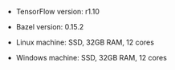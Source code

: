 * TensorFlow version: r1.10

* Bazel version: 0.15.2

* Linux machine: SSD, 32GB RAM, 12 cores

* Windows machine: SSD, 32GB RAM, 12 cores
